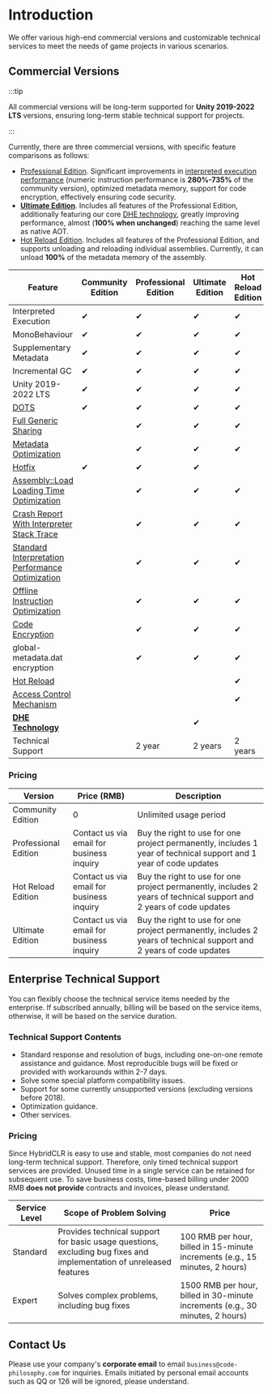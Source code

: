 # Introduction

We offer various high-end commercial versions and customizable technical services to meet the needs of game projects in various scenarios.

## Commercial Versions

:::tip

All commercial versions will be long-term supported for **Unity 2019-2022 LTS** versions, ensuring long-term stable technical support for projects.

:::

Currently, there are three commercial versions, with specific feature comparisons as follows:

- [Professional Edition](./pro/intro.md). Significant improvements in [interpreted execution performance](./basicoptimization) (numeric instruction performance is **280%-735%** of the community version), optimized metadata memory, support for code encryption, effectively ensuring code security.
- [**Ultimate Edition**](./ultimate/intro.md). Includes all features of the Professional Edition, additionally featuring our core [DHE technology](./differentialhybridexecution), greatly improving performance, almost (**100% when unchanged**) reaching the same level as native AOT.
- [Hot Reload Edition](./reload/intro.md). Includes all features of the Professional Edition, and supports unloading and reloading individual assemblies. Currently, it can unload **100%** of the metadata memory of the assembly.

| Feature                  | Community Edition | Professional Edition | Ultimate Edition | Hot Reload Edition |
|--------------------------|-------------------|----------------------|------------------|--------------------|
| Interpreted Execution    | ✔                 | ✔                    | ✔                | ✔                  |
| MonoBehaviour            | ✔                 | ✔                    | ✔                | ✔                  |
| Supplementary Metadata   | ✔                 | ✔                    | ✔                | ✔                  |
| Incremental GC           | ✔                 | ✔                    | ✔                | ✔                  |
| Unity 2019-2022 LTS      | ✔                 | ✔                    | ✔                | ✔                  |
| [DOTS](../basic/dots)                    | ✔                  | ✔                    | ✔                | ✔                  |
| [Full Generic Sharing](./fullgenericsharing)          |                   | ✔                    | ✔                | ✔                  |
| [Metadata Optimization](./metadataoptimization.md) |                   | ✔                    | ✔                | ✔                  |
|[Hotfix](./hotfix)|✔|✔|✔|
|[Assembly::Load Loading Time Optimization](./assemblyloadoptimization)||✔|✔|✔|
|[Crash Report With Interpreter Stack Trace](./crashreport)||✔|✔|✔|
| [Standard Interpretation Performance Optimization](./basicoptimization)    |                   | ✔                    | ✔                | ✔                  |
| [Offline Instruction Optimization](./advancedoptimization)    |                   | ✔                    | ✔                | ✔                  |
| [Code Encryption](./basicencryption)         |                   | ✔                    | ✔                | ✔                  |
|global-metadata.dat encryption||✔|✔|✔|
| [Hot Reload](./reload/hotreloadassembly)          |                   |                      |                  | ✔                  |
| [Access Control Mechanism](./accesspolicy)  |                   |                      |                  | ✔                  |
| [**DHE Technology**](./differentialhybridexecution)            |                   |                      | ✔                |                    |
| Technical Support        |                   | 2 year               | 2 years          | 2 years            |

### Pricing

| Version            | Price (RMB)            | Description                                                                      |
|--------------------|------------------------|----------------------------------------------------------------------------------|
| Community Edition  | 0                      | Unlimited usage period                                                          |
| Professional Edition | Contact us via email for business inquiry | Buy the right to use for one project permanently, includes 1 year of technical support and 1 year of code updates |
| Hot Reload Edition  | Contact us via email for business inquiry | Buy the right to use for one project permanently, includes 2 years of technical support and 2 years of code updates |
| Ultimate Edition   | Contact us via email for business inquiry | Buy the right to use for one project permanently, includes 2 years of technical support and 2 years of code updates |

## Enterprise Technical Support

You can flexibly choose the technical service items needed by the enterprise. If subscribed annually, billing will be based on the service items, otherwise, it will be based on the service duration.

### Technical Support Contents

- Standard response and resolution of bugs, including one-on-one remote assistance and guidance. Most reproducible bugs will be fixed or provided with workarounds within 2-7 days.
- Solve some special platform compatibility issues.
- Support for some currently unsupported versions (excluding versions before 2018).
- Optimization guidance.
- Other services.

### Pricing

Since HybridCLR is easy to use and stable, most companies do not need long-term technical support. Therefore, only timed technical support services are provided.
Unused time in a single service can be retained for subsequent use. To save business costs, time-based billing under 2000 RMB **does not provide** contracts and invoices, please understand.

| Service Level | Scope of Problem Solving                                      | Price                      |
|---------------|--------------------------------------------------------------|----------------------------|
| Standard     | Provides technical support for basic usage questions, excluding bug fixes and implementation of unreleased features | 100 RMB per hour, billed in 15-minute increments (e.g., 15 minutes, 2 hours) |
| Expert       | Solves complex problems, including bug fixes                 | 1500 RMB per hour, billed in 30-minute increments (e.g., 30 minutes, 2 hours) |

## Contact Us

Please use your company's **corporate email** to email `business@code-philosophy.com` for inquiries. Emails initiated by personal email accounts such as QQ or 126 will be ignored, please understand.
